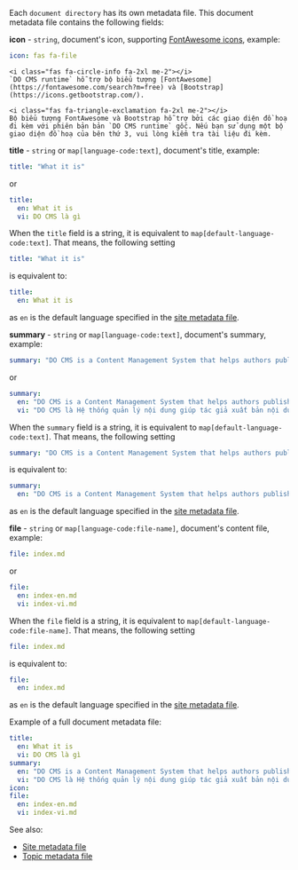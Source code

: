 Each `document directory` has its own metadata file. This document metadata file contains the following fields:

**icon** - `string`, document's icon, supporting [FontAwesome icons](https://fontawesome.com/search?m=free), example:
```yaml
icon: fas fa-file
```

```bs-alert info flex
<i class="fas fa-circle-info fa-2xl me-2"></i>
`DO CMS runtime` hỗ trợ bộ biểu tượng [FontAwesome](https://fontawesome.com/search?m=free) và [Bootstrap](https://icons.getbootstrap.com/).
```

```bs-alert warning flex
<i class="fas fa-triangle-exclamation fa-2xl me-2"></i>
Bộ biểu tượng FontAwesome và Bootstrap hỗ trợ bởi các giao diện đồ hoạ đi kèm với phiên bản bản `DO CMS runtime` gốc. Nếu bạn sử dụng một bộ giao diện đồ hoạ của bên thứ 3, vui lòng kiểm tra tài liệu đi kèm.
```

**title** - `string` or `map[language-code:text]`, document's title, example:
```yaml
title: "What it is"
```

or
```yaml
title:
  en: What it is
  vi: DO CMS là gì
```

When the `title` field is a string, it is equivalent to `map[default-language-code:text]`. That means, the following setting
```yaml
title: "What it is"
```
is equivalent to:
```yaml
title:
  en: What it is
```
as `en` is the default language specified in the [site metadata file](../sitemetadata/).

**summary** - `string` or `map[language-code:text]`, document's summary, example:
```yaml
summary: "DO CMS is a Content Management System that helps authors publish website content through a CI/CD flow. Unlike other CMS, there is no UI to create, update and publish content in DO CMS. Instead, website content is built and published via CI/CD pipelines."
```

or
```yaml
summary:
  en: "DO CMS is a Content Management System that helps authors publish website content through a CI/CD flow. Unlike other CMS, there is no UI to create, update and publish content in DO CMS. Instead, website content is built and published via CI/CD pipelines."
  vi: "DO CMS là Hệ thống quản lý nội dung giúp tác giả xuất bản nội dung trang web thông qua luồng CI/CD. Sẽ không có giao diện để người dùng tạo, cập nhật và xuất bản nội dung lên trang web. Thay vào đó, nội dung của trang web sẽ được xây dựng và xuất bản thông qua qui trình CI/CD."
```

When the `summary` field is a string, it is equivalent to `map[default-language-code:text]`. That means, the following setting
```yaml
summary: "DO CMS is a Content Management System that helps authors publish website content through a CI/CD flow. Unlike other CMS, there is no UI to create, update and publish content in DO CMS. Instead, website content is built and published via CI/CD pipelines."
```
is equivalent to:
```yaml
summary:
  en: "DO CMS is a Content Management System that helps authors publish website content through a CI/CD flow. Unlike other CMS, there is no UI to create, update and publish content in DO CMS. Instead, website content is built and published via CI/CD pipelines."
```
as `en` is the default language specified in the [site metadata file](../sitemetadata/).

**file** - `string` or `map[language-code:file-name]`, document's content file, example:
```yaml
file: index.md
```

or
```yaml
file:
  en: index-en.md
  vi: index-vi.md
```

When the `file` field is a string, it is equivalent to `map[default-language-code:file-name]`. That means, the following setting
```yaml
file: index.md
```
is equivalent to:
```yaml
file:
  en: index.md
```
as `en` is the default language specified in the [site metadata file](../sitemetadata/).

Example of a full document metadata file:
```yaml
title:
  en: What it is
  vi: DO CMS là gì
summary:
  en: "DO CMS is a Content Management System that helps authors publish website content through a CI/CD flow. Unlike other CMS, there is no UI to create, update and publish content in DO CMS. Instead, website content is built and published via CI/CD pipelines."
  vi: "DO CMS là Hệ thống quản lý nội dung giúp tác giả xuất bản nội dung trang web thông qua luồng CI/CD. Sẽ không có giao diện để người dùng tạo, cập nhật và xuất bản nội dung lên trang web. Thay vào đó, nội dung của trang web sẽ được xây dựng và xuất bản thông qua qui trình CI/CD."
icon:
file:
  en: index-en.md
  vi: index-vi.md
```

See also:
- [Site metadata file](../sitemetadata/)
- [Topic metadata file](../topicmetadata/)
